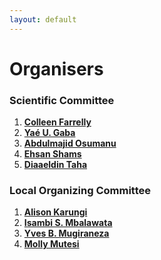 ```yaml
---
layout: default
---
```


# Organisers


### Scientific Committee

1.  [**Colleen Farrelly**](https://www.linkedin.com/in/colleenmfarrelly/)
2. [**Yaé U. Gaba**](https://www.linkedin.com/in/gabayae/) 
3. [**Abdulmajid Osumanu**]()
4. [**Ehsan Shams**](https://www.linkedin.com/in/ehsan-shams-6a2852191/)
5. [**Diaaeldin Taha**](https://www.linkedin.com/in/diaaeldin-taha-23a51b16/)



### Local Organizing Committee

1. [**Alison Karungi**](https://www.linkedin.com/in/alison-karungi-6b78b5218/)
2. [**Isambi S. Mbalawata**]()
3.  [**Yves B. Mugiraneza**](https://www.linkedin.com/in/yves-bonheur-mugiraneza-a69a7597/)
4. [**Molly Mutesi**](https://www.linkedin.com/in/molly-mutesi-pmp%C2%AE-636733163/) 
 
